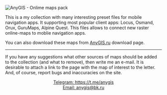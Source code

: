 ![AnyGIS - Onlime maps pack](https://github.com/nnngrach/AnyGIS_maps/raw/master/AnyGIS_logo_and_text.png)


This is a my collection with many interesting preset files for mobile navigation apps. It supporting most popular client apps: Locus, Osmand, Orux, GuruMaps, Alpine Quest. This files allows to connect new raster online-maps to moblie navigation apps.

You can also download these maps from [AnyGIS.ru](https://anygis.ru/Web/Html/Download_ru) download page.



---

If you have any suggestions what other sources of maps should be added to the collection (and what to remove), then write me an e-mail. It is desirable to attach a link to the page with the map of interest to the letter. And, of course, report bugs and inaccuracies on the site.

<p align="center">
	<a href="https://t.me/anygis">Telegram: https://t.me/anygis</a> <br>
	<a href="mailto:anygis@bk.ru">Email: anygis@bk.ru</a> 
</p>
